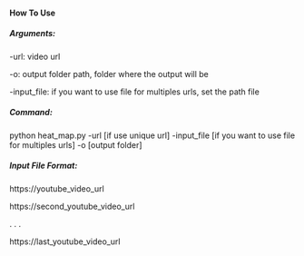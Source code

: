 #### How To Use

##### Arguments:

-url: video url

-o:  output folder path, folder where the output will be

-input_file: if you want to use file for multiples urls, set the path file

##### Command:

python heat_map.py -url [if use unique url] -input_file [if you want to use file for multiples urls] -o [output folder]


##### Input File Format:
https://youtube_video_url

https://second_youtube_video_url

.
.
.

https://last_youtube_video_url